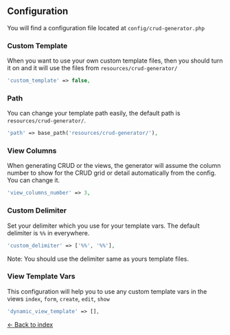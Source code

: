 ## Configuration

You will find a configuration file located at `config/crud-generator.php`

### Custom Template

When you want to use your own custom template files, then you should turn it on and it will use the files from `resources/crud-generator/`

```php
'custom_template' => false,
```

### Path

You can change your template path easily, the default path is `resources/crud-generator/`.

```php
'path' => base_path('resources/crud-generator/'),
```

### View Columns

When generating CRUD or the views, the generator will assume the column number to show for the CRUD grid or detail automatically from the config. You can change it.

```php
'view_columns_number' => 3,
```

### Custom Delimiter

Set your delimiter which you use for your template vars. The default delimiter is `%%` in everywhere.

```php
'custom_delimiter' => ['%%', '%%'],
```
Note: You should use the delimiter same as yours template files.

### View Template Vars

This configuration will help you to use any custom template vars in the views `index`, `form`, `create`, `edit`, `show`

```php
'dynamic_view_template' => [],
```

[&larr; Back to index](README.md)
